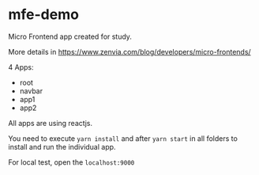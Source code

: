 # mfe-demo

Micro Frontend app created for study. 

More details in https://www.zenvia.com/blog/developers/micro-frontends/

4 Apps:
- root
- navbar
- app1
- app2

All apps are using reactjs.

You need to execute `yarn install` and after `yarn start` in all folders to install and run the individual app.

For local test, open the `localhost:9000`